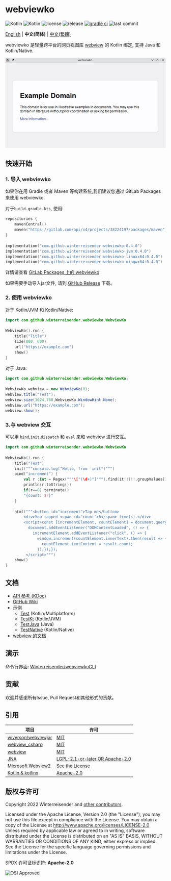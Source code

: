# webviewko

![Kotlin](https://img.shields.io/badge/Kotlin%2FJVM-7F52FF?logo=kotlin&logoColor=FFFFFF)
![Kotlin](https://img.shields.io/badge/Kotlin%2FNative-7F52FF?logo=kotlin&logoColor=FFFFFF)
![license](https://img.shields.io/github/license/Winterreisender/webviewko?color=3DA639)
![release](https://img.shields.io/github/v/release/Winterreisender/webviewko?label=release&include_prereleases)
[![gradle ci](https://github.com/Winterreisender/webviewko/actions/workflows/gradle-ci.yml/badge.svg)](https://github.com/Winterreisender/webviewko/actions/workflows/gradle-ci.yml)
![last commit](https://img.shields.io/github/last-commit/Winterreisender/webviewko)

[English](../README.md) | **中文(简体)** | [中文(繁體)](README.zh-Hant.md) 


webviewko 是轻量跨平台的网页视图库 [webview](https://github.com/webview/webview) 的 Kotlin 绑定, 支持 Java 和 Kotlin/Native.

![screenshot](../screenshot.jpg)

## 快速开始

### 1. 导入 webviewko

如果你在用 Gradle 或者 Maven 等构建系统,我们建议您通过 GitLab Packages 来使用 webviewko.

对于`build.gradle.kts`, 使用:

```kotlin {3}
repositories {
    mavenCentral()
    maven("https://gitlab.com/api/v4/projects/38224197/packages/maven") // 添加GitLab Packages作为Maven仓库
}

implementation("com.github.winterreisender:webviewko:0.4.0")            // Kotlin Multiplatform
implementation("com.github.winterreisender:webviewko-jvm:0.4.0")        // Java 和 Kotlin/JVM
implementation("com.github.winterreisender:webviewko-linuxx64:0.4.0")   // Kotlin/Native Linux
implementation("com.github.winterreisender:webviewko-mingwx64:0.4.0")   // Kotlin/Native Windows
```
详情请查看 [GitLab Packages 上的 webviewko](https://gitlab.com/Winterreisender/webviewko/-/packages/)

如果需要手动导入jar文件, 请到 [GitHub Release](https://github.com/Winterreisender/webviewko/releases) 下载。

### 2. 使用 webviewko

对于 Kotlin/JVM 和 Kotlin/Native:

```kotlin
import com.github.winterreisender.webviewko.WebviewKo

WebviewKo().run {
    title("Title")
    size(800, 600)
    url("https://example.com")
    show()
}
```

对于 Java:

```java
import com.github.winterreisender.webviewko.WebviewKo;

WebviewKo webview = new WebviewKo(0);
webview.title("Test");
webview.size(1024,768,WebviewKo.WindowHint.None);
webview.url("https://example.com");
webview.show();
```

### 3.与 webview 交互

可以用 `bind`,`init`,`dispatch` 和 `eval` 来和 webview 进行交互。

```kotlin
import com.github.winterreisender.webviewko.WebviewKo

WebviewKo().run {
    title("Test")
    init("""console.log("Hello, from  init")""")
    bind("increment") {
        val r :Int = Regex("""\["(\d+)"]""").find(it!!)!!.groupValues[1].toInt() + 1
        println(r.toString())
        if(r==8) terminate()
        "{count: $r}"
    }
  
    html("""<button id="increment">Tap me</button>
        <div>You tapped <span id="count">0</span> time(s).</div>
        <script>const [incrementElement, countElement] = document.querySelectorAll("#increment, #count");
          document.addEventListener("DOMContentLoaded", () => {
            incrementElement.addEventListener("click", () => {
              window.increment(countElement.innerText).then(result => {
                countElement.textContent = result.count;
              });});});
         </script>""")
    show()
}
```

<!-- You can also use JNA and Kotlin/Native bindings directly -->


## 文档

- [API 参考 (KDoc)](https://winterreisender.github.io/webviewko/docs/kdoc/index.html)
- [GitHub Wiki](https://github.com/Winterreisender/webviewko/wiki)
- 示例
    - [Test](https://github.com/Winterreisender/webviewko/blob/main/src/commonTest/kotlin/Test.kt) (Kotlin/Multiplatform)
    - [TestKt](https://github.com/Winterreisender/webviewko/blob/main/src/jvmTest/kotlin/TestKt.kt) (Kotlin/JVM)
    - [TestJava](https://github.com/Winterreisender/webviewko/blob/main/src/jvmTest/java/TestJava.java) (Java)
    - [TestNative](https://github.com/Winterreisender/webviewko/blob/main/src/nativeTest/kotlin/TestNative.kt) (Kotlin/Native)
- [webview 的文档](https://webview.dev/)

## 演示

命令行界面: [Winterreisender/webviewkoCLI](https://github.com/Winterreisender/webviewkoCLI)

## 贡献

欢迎并感谢所有Issue, Pull Request和其他形式的贡献。

## 引用

| 项目                                                                           | 许可                                                                                               |
|------------------------------------------------------------------------------|--------------------------------------------------------------------------------------------------|
| [wiverson/webviewjar](https://github.com/wiverson/webviewjar)                | [MIT](https://github.com/wiverson/webviewjar/blob/master/LICENSE)                                |
| [webview_csharp](https://github.com/webview/webview_csharp)                  | [MIT](https://github.com/webview/webview_csharp/blob/master/LICENSE)                             |
| [webview](https://github.com/webview/webview)                                | [MIT](https://github.com/webview/webview/blob/master/LICENSE)                                    |
| [JNA](https://github.com/java-native-access/jna)                             | [LGPL-2.1-or-later OR Apache-2.0](https://github.com/java-native-access/jna/blob/master/LICENSE) |
| [Microsoft Webview2](https://www.nuget.org/packages/Microsoft.Web.WebView2/) | [See the License](https://www.nuget.org/packages/Microsoft.Web.WebView2/1.0.1245.22/License)     |
| [Kotlin & kotlinx](https://kotlinlang.org/)                                  | [Apache-2.0](https://github.com/JetBrains/kotlin/blob/master/LICENSE)                            |

## 版权与许可

Copyright 2022 Winterreisender and [other contributors](https://github.com/Winterreisender/webviewko/graphs/contributors).

Licensed under the Apache License, Version 2.0 (the "License"); you may not use this file except in compliance with the License. You may obtain a copy of the License at http://www.apache.org/licenses/LICENSE-2.0  
Unless required by applicable law or agreed to in writing, software distributed under the License is distributed on an "AS IS" BASIS, WITHOUT WARRANTIES OR CONDITIONS OF ANY KIND, either express or implied.  
See the License for the specific language governing permissions and limitations under the License.

SPDX 许可证标识符: **Apache-2.0**

![OSI Approved](https://opensource.org/files/OSIApproved_100X125.png)
